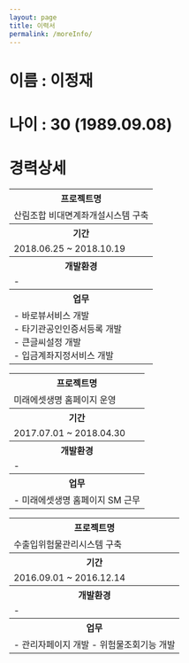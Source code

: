 ```yaml
---
layout: page
title: 이력서
permalink: /moreInfo/
---
```


<h1>이름 : 이정재</h1>
<h1>나이 : 30 (1989.09.08)</h1>

<h1>경력상세</h1>
<!-- 산림조합 비대면계좌개설시스템 구축 -->
<table>
    <tr>
      <th>프로젝트명</th>
    </tr>
    <tr>
      <td class="center">산림조합 비대면계좌개설시스템 구축</td>
    </tr>   
    <tr>
      <th>기간</th>
    </tr>
    <tr>
      <td class="center">2018.06.25 ~ 2018.10.19</td>
   </tr>
   <tr>
       <th>
          개발환경
       </th>
   </tr>
   <tr>
       <td>
          -
       </td>
    </tr>
    <tr>
       <th>
          업무
       </th>
    </tr>
    <tr>
       <td>
         - 바로뷰서비스 개발<br>
         - 타기관공인인증서등록 개발<br>
         - 큰글씨설정 개발<br>
         - 입금계좌지정서비스 개발
       </td>
    </tr>
</table>

<!-- 미래에셋생명 홈페이지 운영 -->
<table>
    <tr>
      <th>프로젝트명</th>
    </tr>
    <tr>
      <td class="center">미래에셋생명 홈페이지 운영</td>
    </tr>   
    <tr>
      <th>기간</th>
    </tr>
    <tr>
      <td class="center">2017.07.01 ~ 2018.04.30</td>
   </tr>
   <tr>
       <th>
          개발환경
       </th>
   </tr>
   <tr>
       <td>
          -
       </td>
    </tr>
    <tr>
       <th>
          업무
       </th>
    </tr>
    <tr>
       <td>
         - 미래에셋생명 홈페이지 SM 근무
       </td>
    </tr>
</table>

<!-- 수출입위험물관리시스템 구축 -->
<table>
    <tr>
      <th>프로젝트명</th>
    </tr>
    <tr>
      <td class="center">수출입위험물관리시스템 구축</td>
    </tr>   
    <tr>
      <th>기간</th>
    </tr>
    <tr>
      <td class="center">2016.09.01 ~ 2016.12.14</td>
   </tr>
   <tr>
       <th>
          개발환경
       </th>
   </tr>
   <tr>
       <td>
          -
       </td>
    </tr>
    <tr>
       <th>
          업무
       </th>
    </tr>
    <tr>
       <td>
         - 관리자페이지 개발
         - 위험물조회기능 개발
       </td>
    </tr>
</table>
  
<!-- 스마트긴급구조통제단시스템구축 2016.07.04 ~ 2016.08.31 skip -->

</table>
